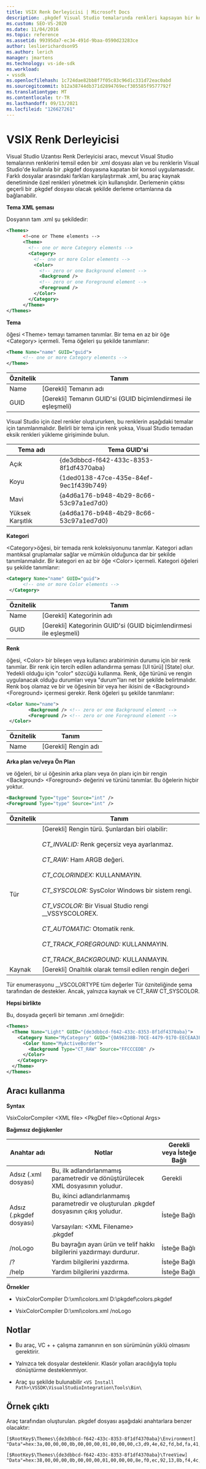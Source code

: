 ```yaml
---
title: VSIX Renk Derleyicisi | Microsoft Docs
description: .pkgdef Visual Studio temalarında renkleri kapsayan bir konsol uygulaması olan Visual Studio Uzantısı Renk Derleyicisi aracı hakkında bilgi edinin.
ms.custom: SEO-VS-2020
ms.date: 11/04/2016
ms.topic: reference
ms.assetid: 99395da7-ec34-491d-9baa-0590d23283ce
author: leslierichardson95
ms.author: lerich
manager: jmartens
ms.technology: vs-ide-sdk
ms.workload:
- vssdk
ms.openlocfilehash: 1c724dae82bb8f7f05c83c96d1c331d72eac0abd
ms.sourcegitcommit: b12a38744db371d2894769ecf305585f9577792f
ms.translationtype: MT
ms.contentlocale: tr-TR
ms.lasthandoff: 09/13/2021
ms.locfileid: "126627261"
---
```

# <a name="vsix-color-compiler"></a>VSIX Renk Derleyicisi
Visual Studio Uzantısı Renk Derleyicisi aracı, mevcut Visual Studio temalarının renklerini temsil eden bir .xml dosyası alan ve bu renklerin Visual Studio'de kullanıla bir .pkgdef dosyasına kapatan bir konsol uygulamasıdır. Farklı dosyalar arasındaki farkları karşılaştırmak .xml, bu araç kaynak denetiminde özel renkleri yönetmek için kullanışlıdır. Derlemenin çıktısı geçerli bir .pkgdef dosyası olacak şekilde derleme ortamlarına da bağlanabilir.

 **Tema XML şeması**

 Dosyanın tam .xml şu şekildedir:

```xml
<Themes>
      <!—one or Theme elements -->
      <Theme>
        <!-- one or more Category elements -->
        <Category>
          <!-- one or more Color elements -->
          <Color>
            <!-- zero or one Background element -->
            <Background />
            <!-- zero or one Foreground element -->
            <Foreground />
          </Color>
        </Category>
      </Theme>
</Themes>
```

 **Tema**

 öğesi \<Theme> temayı tamamen tanımlar. Bir tema en az bir öğe \<Category> içermeli. Tema öğeleri şu şekilde tanımlanır:

```xml
<Theme Name="name" GUID="guid">
      <!-- one or more Category elements -->
</Theme>
```

|**Öznitelik**|**Tanım**|
|-|-|
|Name|[Gerekli] Temanın adı|
|GUID|[Gerekli] Temanın GUID'si (GUID biçimlendirmesi ile eşleşmeli)|

 Visual Studio için özel renkler oluştururken, bu renklerin aşağıdaki temalar için tanımlanmalıdır. Belirli bir tema için renk yoksa, Visual Studio temadan eksik renkleri yükleme girişiminde bulun.

|**Tema adı**|**Tema GUID'si**|
|-|-|
|Açık|{de3dbbcd-f642-433c-8353-8f1df4370aba}|
|Koyu|{1ded0138-47ce-435e-84ef-9ec1f439b749}|
|Mavi|{a4d6a176-b948-4b29-8c66-53c97a1ed7d0}|
|Yüksek Karşıtlık|{a4d6a176-b948-4b29-8c66-53c97a1ed7d0}|

 **Kategori**

 \<Category>öğesi, bir temada renk koleksiyonunu tanımlar. Kategori adları mantıksal gruplamalar sağlar ve mümkün olduğunca dar bir şekilde tanımlanmalıdır. Bir kategori en az bir öğe \<Color> içermeli. Kategori öğeleri şu şekilde tanımlanır:

```xml
<Category Name="name" GUID="guid">
      <!-- one or more Color elements -->
 </Category>
```

|**Öznitelik**|**Tanım**|
|-|-|
|Name|[Gerekli] Kategorinin adı|
|GUID|[Gerekli] Kategorinin GUID'si (GUID biçimlendirmesi ile eşleşmeli)|

 **Renk**

 öğesi, \<Color> bir bileşen veya kullanıcı arabiriminin durumu için bir renk tanımlar. Bir renk için tercih edilen adlandırma şeması [UI türü] [State] olur. Yedekli olduğu için "color" sözcüğü kullanma. Renk, öğe türünü ve rengin uygulanacak olduğu durumları veya "durum"ları net bir şekilde belirtmalıdır. Renk boş olamaz ve bir ve öğesinin bir veya her ikisini de \<Background> \<Foreground> içermesi gerekir. Renk öğeleri şu şekilde tanımlanır:

```xml
<Color Name="name">
        <Background /> <!-- zero or one Background element -->
        <Foreground /> <!-- zero or one Foreground element -->
 </Color>
```

|**Öznitelik**|**Tanım**|
|-|-|
|Name|[Gerekli] Rengin adı|

 **Arka plan ve/veya Ön Plan**

 ve öğeleri, bir ui öğesinin arka planı veya ön planı için bir rengin \<Background> \<Foreground> değerini ve türünü tanımlar. Bu öğelerin hiçbir yoktur.

```xml
<Background Type="type" Source="int" />
<Foreground Type="type" Source="int" />
```

|**Öznitelik**|**Tanım**|
|-|-|
|Tür|[Gerekli] Rengin türü. Şunlardan biri olabilir:<br /><br /> *CT_INVALID:* Renk geçersiz veya ayarlanmaz.<br /><br /> *CT_RAW:* Ham ARGB değeri.<br /><br /> *CT_COLORINDEX:* KULLANMAYIN.<br /><br /> *CT_SYSCOLOR:* SysColor Windows bir sistem rengi.<br /><br /> *CT_VSCOLOR:* Bir Visual Studio rengi __VSSYSCOLOREX.<br /><br /> *CT_AUTOMATIC:* Otomatik renk.<br /><br /> *CT_TRACK_FOREGROUND:* KULLANMAYIN.<br /><br /> *CT_TRACK_BACKGROUND:* KULLANMAYIN.|
|Kaynak|[Gerekli] Onaltılık olarak temsil edilen rengin değeri|

 Tür enumerasyonu __VSCOLORTYPE tüm değerler Tür özniteliğinde şema tarafından de destekler. Ancak, yalnızca kaynak ve CT_RAW CT_SYSCOLOR.

 **Hepsi birlikte**

 Bu, dosyada geçerli bir temanın .xml örneğidir:

```xml
<Themes>
  <Theme Name="Light" GUID="{de3dbbcd-f642-433c-8353-8f1df4370aba}">
    <Category Name="MyCategory" GUID="{0A96238B-70CE-4479-9170-EECEAA3FCD58}">
      <Color Name="MyActiveBorder">
        <Background Type="CT_RAW" Source="FFCCCEDB" />
      </Color>
    </Category>
  </Theme>
</Themes>
```

## <a name="how-to-use-the-tool"></a>Aracı kullanma
 **Syntax**

 VsixColorCompiler \<XML file> \<PkgDef file>\<Optional Args>

 **Bağımsız değişkenler**

|**Anahtar adı**|**Notlar**|**Gerekli veya İsteğe Bağlı**|
|-|-|-|
|Adsız (.xml dosyası)|Bu, ilk adlandırlanmamış parametredir ve dönüştürülecek XML dosyasının yoludur.|Gerekli|
|Adsız (.pkgdef dosyası)|Bu, ikinci adlandırlanmamış parametredir ve oluşturulan .pkgdef dosyasının çıkış yoludur.<br /><br /> Varsayılan: \<XML Filename> .pkgdef|İsteğe Bağlı|
|/noLogo|Bu bayrağın ayarı ürün ve telif hakkı bilgilerini yazdırmayı durdurur.|İsteğe Bağlı|
|/?|Yardım bilgilerini yazdırma.|İsteğe Bağlı|
|/help|Yardım bilgilerini yazdırma.|İsteğe Bağlı|

 **Örnekler**

- VsixColorCompiler D:\xml\colors.xml D:\pkgdef\colors.pkgdef

- VsixColorCompiler D:\xml\colors.xml /noLogo

## <a name="notes"></a>Notlar

- Bu araç, VC + + çalışma zamanının en son sürümünün yüklü olmasını gerektirir.

- Yalnızca tek dosyalar desteklenir. Klasör yolları aracılığıyla toplu dönüştürme desteklenmiyor.

- Araç şu şekilde bulunabilir `<VS Install Path>\VSSDK\VisualStudioIntegration\Tools\Bin\`

## <a name="sample-output"></a>Örnek çıktı
 Araç tarafından oluşturulan. pkgdef dosyası aşağıdaki anahtarlara benzer olacaktır:

```
[$RootKey$\Themes\{de3dbbcd-f642-433c-8353-8f1df4370aba}\Environment]
"Data"=hex:3a,00,00,00,0b,00,00,00,01,00,00,00,c3,d9,4e,62,fd,bd,fa,41,96,c3,7c,82,4e,a3,2e,3d,01,00,00,00,0c,00,00,00,41,63,74,69,76,65,42,6f,72,64,65,72,01,cc,ce,db,ff,01,33,31,24,ff

[$RootKey$\Themes\{de3dbbcd-f642-433c-8353-8f1df4370aba}\TreeView]
"Data"=hex:38,00,00,00,0b,00,00,00,01,00,00,00,8e,f0,ec,92,13,8b,f4,4c,99,e9,ae,26,92,38,21,85,01,00,00,00,0a,00,00,00,42,61,63,6b,67,72,6f,75,6e,64,01,f5,f5,f5,ff,01,1e,1e,1e,ff
```
